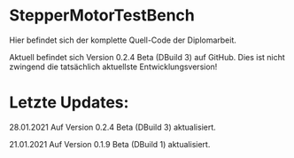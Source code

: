# StepperMotorTestBench
Hier befindet sich der komplette Quell-Code der Diplomarbeit. 

Aktuell befindet sich Version 0.2.4 Beta (DBuild 3) auf GitHub.
Dies ist nicht zwingend die tatsächlich aktuellste Entwicklungsversion!

# Letzte Updates:

28.01.2021
Auf Version 0.2.4 Beta (DBuild 3) aktualisiert.

21.01.2021
Auf Version 0.1.9 Beta (DBuild 1) aktualisiert.

